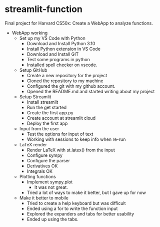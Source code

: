 # streamlit-function
Final project for Harvard CS50x: Create a WebApp to analyze functions.

- WebApp working
    - Set up my VS Code with Python
        - Download and Install Python 3.10
        - Install Python extension in VS Code
        - Download and Install GIT
        - Test some programs in python
        - Installed spell checker on vscode.
    - Setup GitHub
        - Create a new repository for the project
        - Cloned the repository to my machine
        - Configured the git with my github account.
        - Opened the README.md and started writing about my project
    - Setup Streamlit
        - Install streamlit
        - Run the get started 
        - Create the first app.py
        - Create account at streamlit cloud
        - Deploy the first app
    - Input from the user
        - Test the options for input of text
        - Working with sessions to keep info when re-run
    - LaTeX render
        - Render LaTeX with st.latex() from the input
        - Configure sympy 
        - Configure the parser
        - Derivatives OK
        - Integrals OK
    - Plotting functions
        - Implement sympy.plot
            - It was not great. 
        - Tried a lot of ways to make it better, but I gave up for now
    - Make it better to mobile
        - Tried to create a help keyboard but was difficult
        - Ended using a for to write the function input
        - Explored the expanders and tabs for better usability
        - Ended up using the tabs. 


